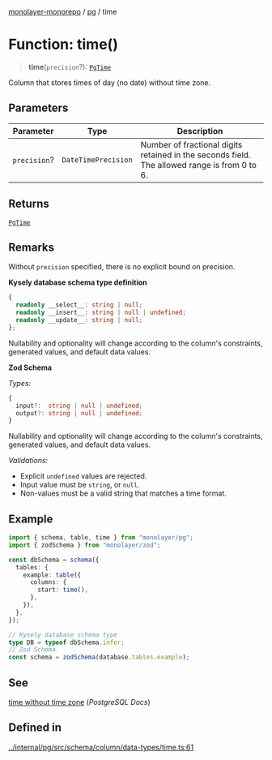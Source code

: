 [monolayer-monorepo](../../index.md) / [pg](../index.md) / time

# Function: time()

> **time**(`precision`?): [`PgTime`](../classes/PgTime.md)

Column that stores times of day (no date) without time zone.

## Parameters

| Parameter | Type | Description |
| ------ | ------ | ------ |
| `precision`? | `DateTimePrecision` | Number of fractional digits retained in the seconds field. The allowed range is from 0 to 6. |

## Returns

[`PgTime`](../classes/PgTime.md)

## Remarks

Without `precision` specified, there is no explicit bound on precision.

**Kysely database schema type definition**
```ts
{
  readonly __select__: string | null;
  readonly __insert__: string | null | undefined;
  readonly __update__: string | null;
};
```
Nullability and optionality will change according to the column's constraints, generated values, and default data values.

**Zod Schema**

*Types:*
```ts
{
  input?:  string | null | undefined;
  output?: string | null | undefined;
}
```
Nullability and optionality will change according to the column's constraints, generated values, and default data values.

*Validations:*
- Explicit `undefined` values are rejected.
- Input value must be `string`, or `null`.
- Non-values must be a valid string that matches a time format.

## Example

```ts
import { schema, table, time } from "monolayer/pg";
import { zodSchema } from "monolayer/zod";

const dbSchema = schema({
  tables: {
    example: table({
      columns: {
        start: time(),
      },
    }),
  },
});

// Kysely database schema type
type DB = typeof dbSchema.infer;
// Zod Schema
const schema = zodSchema(database.tables.example);
```

## See

[time without time zone](https://www.postgresql.org/docs/current/datatype-datetime.html#DATATYPE-DATETIME) (*PostgreSQL Docs*)

## Defined in

[../internal/pg/src/schema/column/data-types/time.ts:61](https://github.com/dunkelbraun/monolayer/blob/6bdf3be3c6969418f99f4a76945aeb545cab66bd/internal/pg/src/schema/column/data-types/time.ts#L61)
